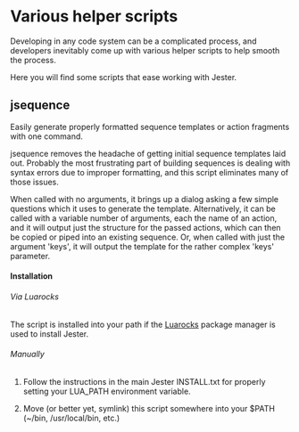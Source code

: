 # Various helper scripts

Developing in any code system can be a complicated process, and developers inevitably come up with various helper scripts to help smooth the process.

Here you will find some scripts that ease working with Jester.

## jsequence

Easily generate properly formatted sequence templates or action fragments with one command.

jsequence removes the headache of getting initial sequence templates laid out. Probably the most frustrating part of building sequences is dealing with syntax errors due to improper formatting, and this script eliminates many of those issues.

When called with no arguments, it brings up a dialog asking a few simple questions which it uses to generate the template. Alternatively, it can be called with a variable number of arguments, each the name of an action, and it will output just the structure for the passed actions, which can then be copied or piped into an existing sequence. Or, when called with just the argument 'keys', it will output the template for the rather complex 'keys' parameter.

#### Installation

###### Via Luarocks

The script is installed into your path if the [Luarocks](https://luarocks.org) package manager is used to install Jester.

###### Manually

  1. Follow the instructions in the main Jester INSTALL.txt for properly setting your LUA_PATH environment variable.

  2. Move (or better yet, symlink) this script somewhere into your $PATH (~/bin, /usr/local/bin, etc.)


